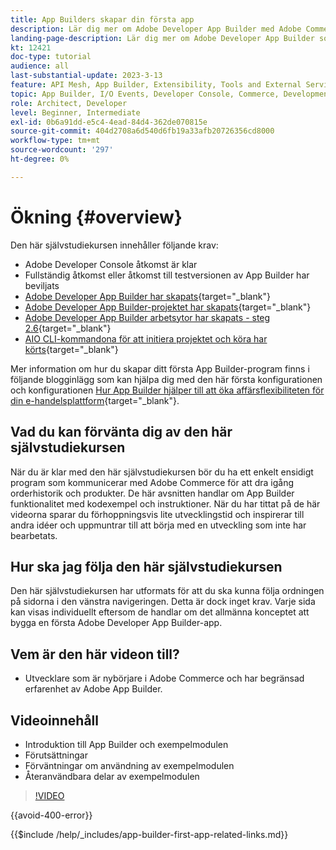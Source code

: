 ```yaml
---
title: App Builders skapar din första app
description: Lär dig mer om Adobe Developer App Builder med Adobe Commerce och skapa din första app.
landing-page-description: Lär dig mer om Adobe Developer App Builder som används med Adobe Commerce och skapa din första app.
kt: 12421
doc-type: tutorial
audience: all
last-substantial-update: 2023-3-13
feature: API Mesh, App Builder, Extensibility, Tools and External Services, Backend Development
topic: App Builder, I/O Events, Developer Console, Commerce, Development, Integrations
role: Architect, Developer
level: Beginner, Intermediate
exl-id: 0b6a91dd-e5c4-4ead-84d4-362de070815e
source-git-commit: 404d2708a6d540d6fb19a33afb20726356cd8000
workflow-type: tm+mt
source-wordcount: '297'
ht-degree: 0%

---
```


# Ökning {#overview}

Den här självstudiekursen innehåller följande krav:

* Adobe Developer Console åtkomst är klar
* Fullständig åtkomst eller åtkomst till testversionen av App Builder har beviljats
* [Adobe Developer App Builder har skapats](https://developer.adobe.com/app-builder/docs/getting_started/first_app/){target="_blank"}
* [Adobe Developer App Builder-projektet har skapats](https://developer.adobe.com/console){target="_blank"}
* [Adobe Developer App Builder arbetsytor har skapats - steg 2.6](https://developer.adobe.com/app-builder/docs/getting_started/first_app/#2-creating-a-new-project-on-developer-console){target="_blank"}
* [AIO CLI-kommandona för att initiera projektet och köra har körts](https://developer.adobe.com/runtime){target="_blank"}

Mer information om hur du skapar ditt första App Builder-program finns i följande blogginlägg som kan hjälpa dig med den här första konfigurationen och konfigurationen [Hur App Builder hjälper till att öka affärsflexibiliteten för din e-handelsplattform](https://business.adobe.com/blog/how-to/how-app-builder-helps-you-implement-a-composable-commerce-strategy){target="_blank"}.

## Vad du kan förvänta dig av den här självstudiekursen

När du är klar med den här självstudiekursen bör du ha ett enkelt ensidigt program som kommunicerar med Adobe Commerce för att dra igång orderhistorik och produkter. De här avsnitten handlar om App Builder funktionalitet med kodexempel och instruktioner. När du har tittat på de här videorna sparar du förhoppningsvis lite utvecklingstid och inspirerar till andra idéer och uppmuntrar till att börja med en utveckling som inte har bearbetats.

## Hur ska jag följa den här självstudiekursen

Den här självstudiekursen har utformats för att du ska kunna följa ordningen på sidorna i den vänstra navigeringen. Detta är dock inget krav. Varje sida kan visas individuellt eftersom de handlar om det allmänna konceptet att bygga en första Adobe Developer App Builder-app.

## Vem är den här videon till?

* Utvecklare som är nybörjare i Adobe Commerce och har begränsad erfarenhet av Adobe App Builder.

## Videoinnehåll

* Introduktion till App Builder och exempelmodulen
* Förutsättningar
* Förväntningar om användning av exempelmodulen
* Återanvändbara delar av exempelmodulen

>[!VIDEO](https://video.tv.adobe.com/v/3416740?quality=12&learn=on)

{{avoid-400-error}}

{{$include /help/_includes/app-builder-first-app-related-links.md}}
